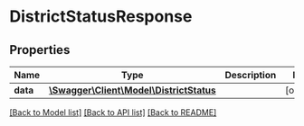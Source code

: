 # DistrictStatusResponse

## Properties
Name | Type | Description | Notes
------------ | ------------- | ------------- | -------------
**data** | [**\Swagger\Client\Model\DistrictStatus**](DistrictStatus.md) |  | [optional] 

[[Back to Model list]](../README.md#documentation-for-models) [[Back to API list]](../README.md#documentation-for-api-endpoints) [[Back to README]](../README.md)


